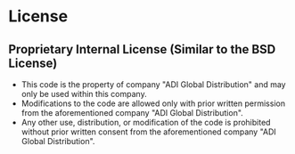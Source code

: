 # License

## Proprietary Internal License (Similar to the BSD License)

- This code is the property of company "ADI Global Distribution" and may only be used within this company.
- Modifications to the code are allowed only with prior written permission from the aforementioned company "ADI Global Distribution".
- Any other use, distribution, or modification of the code is prohibited without prior written consent from the aforementioned company "ADI Global Distribution".
